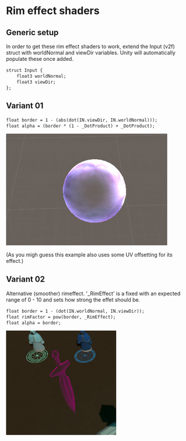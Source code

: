 # Rim effect shaders

## Generic setup
In order to get these rim effect shaders to work, extend the Input (v2f) struct with worldNormal and viewDir variables.
Unity will automatically populate these once added.
```
struct Input {
	float3 worldNormal;
	float3 viewDir;
};
```

## Variant 01
```
float border = 1 - (abs(dot(IN.viewDir, IN.worldNormal)));
float alpha = (border * (1 - _DotProduct) + _DotProduct);
```
![alt text](https://raw.githubusercontent.com/bonahona/cg-snippets/master/Images/ManaShieldShow.gif "Rim effect variant 01")

(As you migh guess this example also uses some UV offsetting for its effect.)

## Variant 02
Alternative (smoother) rimeffect.
'_RimEffect' is a fixed with an expected range of 0 - 10 and sets how strong the effet should be.
```
float border = 1 - (dot(IN.worldNormal, IN.viewDir));
float rimFactor = pow(border, _RimEffect);
float alpha = border;
```
![alt text](https://raw.githubusercontent.com/bonahona/cg-snippets/master/Images/SpectralDaggerShow.gif "Rim effect variant 01")
